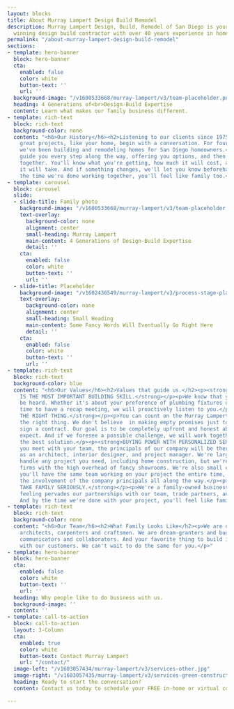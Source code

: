 ```yaml
---
layout: blocks
title: About Murray Lampert Design Build Remodel
description: Murray Lampert Design, Build, Remodel of San Diego is your BBB award
  winning design build contractor with over 40 years experience in home remodeling.
permalink: "/about-murray-lampert-design-build-remodel"
sections:
- template: hero-banner
  block: hero-banner
  cta:
    enabled: false
    color: white
    button-text: ''
    url: ''
  background-image: "/v1600533668/murray-lampert/v3/team-placeholder.png"
  heading: 4 Generations of<br>Design-Build Expertise
  content: Learn what makes our family business different.
- template: rich-text
  block: rich-text
  background-color: none
  content: "<h6>Our History</h6><h2>Listening to our clients since 1975.</h2><p>All
    great projects, like your home, begin with a conversation. For four generations,
    we've been building and remodeling homes for San Diego homeowners.</p><p>We will
    guide you every step along the way, offering you options, and then making decisions
    together. You'll know what you're getting, how much it will cost, and the steps
    it will take. And if something changes, we'll let you know beforehand.</p><p>By
    the time we're done working together, you'll feel like family too.</p>"
- template: carousel
  block: carousel
  slide:
  - slide-title: Family photo
    background-image: "/v1600533668/murray-lampert/v3/team-placeholder.png"
    text-overlay:
      background-color: none
      alignment: center
      small-heading: Murray Lampert
      main-content: 4 Generations of Design-Build Expertise
      detail: ''
    cta:
      enabled: false
      color: white
      button-text: ''
      url: ''
  - slide-title: Placeholder
    background-image: "/v1602436549/murray-lampert/v3/process-stage-placeholder-2.jpg"
    text-overlay:
      background-color: none
      alignment: center
      small-heading: Small Heading
      main-content: Some Fancy Words Will Eventually Go Right Here
      detail: ''
    cta:
      enabled: false
      color: white
      button-text: ''
      url: ''
- template: rich-text
  block: rich-text
  background-color: blue
  content: "<h6>Our Values</h6><h2>Values that guide us.</h2><p><strong>LISTENING
    IS THE MOST IMPORTANT BUILDING SKILL.</strong></p><p>We know that you want to
    be heard. Whether it's about your preference of plumbing fixtures or the best
    time to have a recap meeting, we will proactively listen to you.</p><p></p><p><strong>DO
    THE RIGHT THING.</strong></p><p>You can count on the Murray Lampert team to do
    the right thing. We don't believe  in making empty promises just to get you to
    sign a contract. Our goal is to be completely upfront and honest about what to
    expect. And if we foresee a possible challenge, we will work together to find
    the best solution.</p><p><strong>BUYING POWER WITH PERSONALIZED SERVICE.</strong></p><p>When
    you meet with your team, the principals of our company will be there, as well
    as an architect, interior designer, and project manager. We're large enough to
    handle any project you need, including home construction, but we're not like other
    firms with the high overhead of fancy showrooms. We're also small enough that
    you'll have the same team working on your project the entire time, as well as
    the involvement of the company principals all along the way.</p><p><strong>WE
    TAKE FAMILY SERIOUSLY.</strong></p><p>We're a family-owned business and this family
    feeling pervades our partnerships with our team, trade partners, and clients.
    And by the time we're done with your project, you'll feel like family too.</p>"
- template: rich-text
  block: rich-text
  background-color: none
  content: "<h6>Our Team</h6><h2>What Family Looks Like</h2><p>We are designers and
    architects, carpenters and craftsmen. We are dream-granters and budget keeps,
    communicators and collaborators. And your favorite thing to build is relationships
    with our customers. We can't wait to do the same for you.</p>"
- template: hero-banner
  block: hero-banner
  cta:
    enabled: false
    color: white
    button-text: ''
    url: ''
  heading: Why people like to do business with us.
  background-image: ''
  content: ''
- template: call-to-action
  block: call-to-action
  layout: 3-Column
  cta:
    enabled: true
    color: white
    button-text: Contact Murray Lampert
    url: "/contact/"
  image-left: "/v1603057434/murray-lampert/v3/services-other.jpg"
  image-right: "/v1603057435/murray-lampert/v3/services-green-construction.jpg"
  heading: Ready to start the conversation?
  content: Contact us today to schedule your FREE in-home or virtual consultation.

---
```

